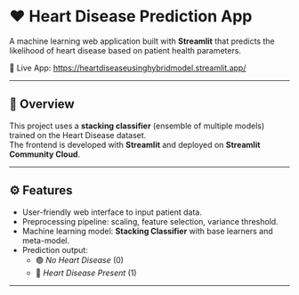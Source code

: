 # ❤️ Heart Disease Prediction App

A machine learning web application built with **Streamlit** that predicts the likelihood of heart disease based on patient health parameters.

🚀 Live App: https://heartdiseaseusinghybridmodel.streamlit.app/

---

## 📌 Overview
This project uses a **stacking classifier** (ensemble of multiple models) trained on the Heart Disease dataset.  
The frontend is developed with **Streamlit** and deployed on **Streamlit Community Cloud**.

---

## ⚙️ Features
- User-friendly web interface to input patient data.
- Preprocessing pipeline: scaling, feature selection, variance threshold.
- Machine learning model: **Stacking Classifier** with base learners and meta-model.
- Prediction output:  
  - 🟢 *No Heart Disease* (0)  
  - 🚨 *Heart Disease Present* (1)

---
